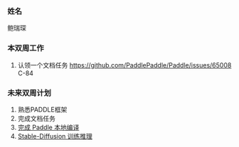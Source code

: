 ### 姓名

鲍瑞琛

### 本双周工作

1. 认领一个文档任务 https://github.com/PaddlePaddle/Paddle/issues/65008 C-84
 
### 未来双周计划

1. 熟悉PADDLE框架
2. 完成文档任务
3. [完成 Paddle 本地编译](https://github.com/PaddlePaddle/Paddle/issues/56689#warmup-tasks-2)
4. [Stable-Diffusion 训练推理](https://github.com/PaddlePaddle/PaddleMIX/issues/273)